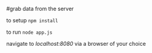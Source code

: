#grab data from the server

to setup ```npm install```

to run ```node app.js```

navigate to *localhost:8080* via a browser of your choice
